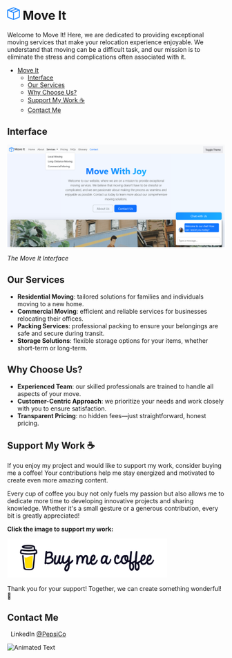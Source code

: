 # <img src="assets/logo.svg" width="29" height="auto" alt="The Move It Logo"> Move It

Welcome to Move It! Here, we are dedicated to providing exceptional moving services that make your relocation experience enjoyable. We understand that moving can be a difficult task, and our mission is to eliminate the stress and complications often associated with it.

- [ Move It](#-move-it)
  - [Interface](#interface)
  - [Our Services](#our-services)
  - [Why Choose Us?](#why-choose-us)
  - [Support My Work ☕](#support-my-work-)
  - [Contact Me](#contact-me)

<a name="interface"></a>

## Interface

![Move It](assets/interface.jpg)

_The Move It Interface_

<a name="our-services"></a>

## Our Services

- **Residential Moving**: tailored solutions for families and individuals moving to a new home.
- **Commercial Moving**: efficient and reliable services for businesses relocating their offices.
- **Packing Services**: professional packing to ensure your belongings are safe and secure during transit.
- **Storage Solutions**: flexible storage options for your items, whether short-term or long-term.

<a name="why-choose-us"></a>

## Why Choose Us?

- **Experienced Team**: our skilled professionals are trained to handle all aspects of your move.
- **Customer-Centric Approach**: we prioritize your needs and work closely with you to ensure satisfaction.
- **Transparent Pricing**: no hidden fees—just straightforward, honest pricing.

## Support My Work ☕

If you enjoy my project and would like to support my work, consider buying me a coffee! Your contributions help me stay energized and motivated to create even more amazing content.

Every cup of coffee you buy not only fuels my passion but also allows me to dedicate more time to developing innovative projects and sharing knowledge. Whether it's a small gesture or a generous contribution, every bit is greatly appreciated!

**Click the image to support my work:**

<a href="https://coff.ee/cocacola">
    <img src="assets/coffee.jpg" width="370" height="auto" alt="Buy Me a Coffee"/>
</a>

Thank you for your support! Together, we can create something wonderful! 💖

<a name="contact-me"></a>

## Contact Me

&nbsp;&nbsp;LinkedIn [@PepsiCo](https://www.linkedin.com/in/PepsiCo/)

![Animated Text](https://readme-typing-svg.demolab.com/?lines=Web+Developer;Internet+Sommelier;Passionate+Athlete;Caring+Environmentalist;Human)
